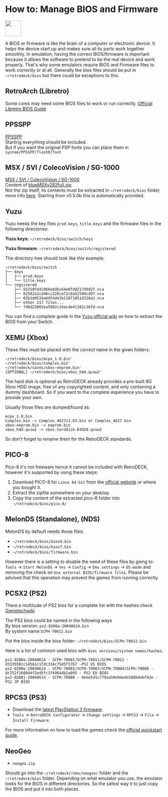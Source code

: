# How to: Manage BIOS and Firmware

<img src="../../../wiki_icons/pixelitos/cpu.png" width="50">

A BIOS or firmware is like the brain of a computer or electronic device. It helps the device start up and makes sure all its parts work together smoothly. In emulation, having the correct BIOS/firmware is important because it allows the software to pretend to be the real device and work properly.
That's why some emulators require BIOS and Firmware files to work correctly or at all.
Generally the bios files should be put in `~/retrodeck/bios` but there could be exceptions to this.

##  RetroArch (Libretro)
Some cores may need some BIOS files to work or run correctly.
[Official Libretro BIOS Guide](https://docs.libretro.com/guides/bios/)

## PPSSPP
[PPSSPP](https://docs.libretro.com/library/ppsspp/)<br/>
Starting everything should be included. <br/>
But if you want the original PSP fonts you can place them in `system/PPSSPP/flash0/font`

## MSX / SVI / ColecoVision / SG-1000
[MSX / SVI / ColecoVision / SG-1000](https://docs.libretro.com/library/bluemsx/#bios)<br/>
Content of [blueMSXv282full.zip](http://bluemsx.msxblue.com/download.html).<br/>
Not the zip itself, its contents must be extracted in `~/retrodeck/bios` folder, more info [here](https://docs.libretro.com/library/bluemsx/#bios).
Starting from v0.5.0b this is automatically provided.

## Yuzu
Yuzu needs the key files `prod.keys`, `title.keys` and the firmware files in the following directories:

**Yuzu keys:** `~/retrodeck/bios/switch/keys`

**Yuzu firmware:** `~/retrodeck/bios/switch/registered`

The directory tree should look like this example:
```
~/retrodeck/bios/switch
├── keys
│   ├── prod.keys
│   └── title.keys
└── registered
    ├── 02259fd41066eddbc64e0fdd217d9d2f.nca
    ├── 02582a2cd46cc226ce72c8a52504cd97.nca
    ├── 02b1dd519a6df4de1b11871851d328a1.nca
    ├── other 217 files...
    └── fd0d23003ea5602c24ac4e41101c16fd.nca
```

You can find a complete guide in the [Yuzu official wiki](https://yuzu-emu.org/help/quickstart/#downloading-and-installing-yuzu) on how to extract the BIOS from your Switch.

## XEMU (Xbox)

These files must be placed with the correct name in the given folders:
```
~/retrodeck/bios/mcpx_1.0.bin'
~/retrodeck/bios/Complex.bin'
~/retrodeck/saves/xbox-eeprom.bin'
[OPTIONAL] ~/retrodeck/bios/xbox_hdd.qcow2'
```
The hard disk is optional as RetroDECK already provides a pre-built 8G Xbox HDD image, free of any copyrighted content, and only containing a dummy dashboard.
So if you want to the complete experience you have to provide your own.

Usually those files are dumped/found as:
```
mcpx_1.0.bin
Complex.bin -> Complex_4627v1.03.bin or Complex_4627.bin
xbox-eeprom.bin -> eeprom.bin
xbox_hdd.qcow2 -> xbox_harddisk-D4920.qcow2
```
So don't forget to rename them for the RetroDECK standards.

## PICO-8

Pico-8 it's not freeware hence it cannot be included with RetroDECK, however it's supported by using these steps:

1. Download PICO-8 for `Linux 64-bit` from the [official website](https://www.lexaloffle.com/games.php?page=updates) or where you bought it.
2. Extract the zipfile somewhere on your desktop
3. Copy the content of the extracted pico-8 folder into `~/retrodeck/bios/pico-8/`

## MelonDS (Standalone), (NDS)

MelonDS by default needs those files:<br/>
- `~/retrodeck/bios/bios9.bin`<br/>
- `~/retrodeck/bios/bios7.bin`<br/>
- `~/retrodeck/bios/firmware.bin`

However there is a setting to disable the need of these files by going to: `Tools` -> `Start MelonDS` -> `Yes` -> `Config` -> `Emu settings` -> `DS-mode` and removing the check on `Use external BIOS/firmware files`.
Please be advised that this operation may prevent the games from running correctly.

## PCSX2 (PS2)

There a multitude of PS2 bios for a complete list with the hashes check <br>
[Gametechwiki](https://emulation.gametechwiki.com/index.php/File_hashes#Known_BIOS_Hashes)

The PS2 bios could be named in the following ways
<br>
By bios version: `ps2-0200a-20040614.bin`
<br>
By system name:`SCPH-70012.bin`

Put the bios inside the bios folder: `~/retrodeck/bios/SCPH-70012.bin`

Here is a list of common used bios with  `bios versions/system names/hashes`.

```
ps2-0200a-20040614 - SCPH-70001/SCPH-70011/SCPH-70012 - d333558cc14561c1fdc334c75d5f37b7 -PS2 US BIOS
ps2-0200e-20040614 - SCPH-70002/SCPH-70003/SCPH-70004/SCPH-70008 - dc752f160044f2ed5fc1f4964db2a095 - PS2 EU BIOS
ps2-0200j-20040614 - SCPH-70000 - 0eee5d1c779aa50e94edd168b4ebf42e - PS2 JP BIOS
```

## RPCS3 (PS3)
- Download the [latest PlayStation 3 firmware](https://www.playstation.com/en-us/support/hardware/ps3/system-software/).
- `Tools` -> `RetroDECK Configurator` -> `Change settings` -> `RPCS3` -> `File` -> `Install Firmware`.

For more information on how to load the games check the [official quickstart guide](https://rpcs3.net/quickstart).

## NeoGeo

- `neogeo.zip`

Should go into the `~/retrodeck/roms/neogeo/` folder and the `~/retrodeck/bios` folder. Depending on what emulator you use, the emulator looks for the BIOS in different directories. So the safest way it to just copy the BIOS and put it into both places.
